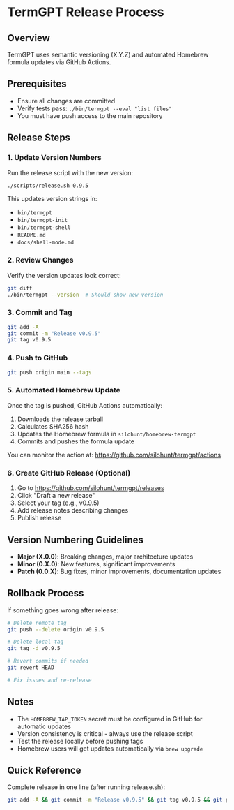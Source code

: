 # TermGPT Release Process

## Overview

TermGPT uses semantic versioning (X.Y.Z) and automated Homebrew formula updates via GitHub Actions.

## Prerequisites

- Ensure all changes are committed
- Verify tests pass: `./bin/termgpt --eval "list files"`
- You must have push access to the main repository

## Release Steps

### 1. Update Version Numbers

Run the release script with the new version:

```bash
./scripts/release.sh 0.9.5
```

This updates version strings in:
- `bin/termgpt`
- `bin/termgpt-init` 
- `bin/termgpt-shell`
- `README.md`
- `docs/shell-mode.md`

### 2. Review Changes

Verify the version updates look correct:

```bash
git diff
./bin/termgpt --version  # Should show new version
```

### 3. Commit and Tag

```bash
git add -A
git commit -m "Release v0.9.5"
git tag v0.9.5
```

### 4. Push to GitHub

```bash
git push origin main --tags
```

### 5. Automated Homebrew Update

Once the tag is pushed, GitHub Actions automatically:
1. Downloads the release tarball
2. Calculates SHA256 hash
3. Updates the Homebrew formula in `silohunt/homebrew-termgpt`
4. Commits and pushes the formula update

You can monitor the action at: https://github.com/silohunt/termgpt/actions

### 6. Create GitHub Release (Optional)

1. Go to https://github.com/silohunt/termgpt/releases
2. Click "Draft a new release"
3. Select your tag (e.g., v0.9.5)
4. Add release notes describing changes
5. Publish release

## Version Numbering Guidelines

- **Major (X.0.0)**: Breaking changes, major architecture updates
- **Minor (0.X.0)**: New features, significant improvements
- **Patch (0.0.X)**: Bug fixes, minor improvements, documentation updates

## Rollback Process

If something goes wrong after release:

```bash
# Delete remote tag
git push --delete origin v0.9.5

# Delete local tag
git tag -d v0.9.5

# Revert commits if needed
git revert HEAD

# Fix issues and re-release
```

## Notes

- The `HOMEBREW_TAP_TOKEN` secret must be configured in GitHub for automatic updates
- Version consistency is critical - always use the release script
- Test the release locally before pushing tags
- Homebrew users will get updates automatically via `brew upgrade`

## Quick Reference

Complete release in one line (after running release.sh):

```bash
git add -A && git commit -m "Release v0.9.5" && git tag v0.9.5 && git push origin main --tags
```